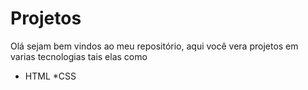 # Projetos
 Olá sejam bem vindos ao meu repositório, aqui você vera projetos em varias tecnologias tais elas como
 * HTML
 *CSS